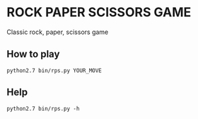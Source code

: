 # ROCK PAPER SCISSORS GAME
Classic rock, paper, scissors game

## How to play
```python2.7 bin/rps.py YOUR_MOVE```

## Help
```python2.7 bin/rps.py -h```
